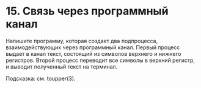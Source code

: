 # 15. Связь через программный канал

Напишите программу, которая создает два подпроцесса, взаимодействующих через программный канал. Первый процесс выдает в канал текст, состоящий из символов верхнего и нижнего регистров. Второй процесс переводит все символы в верхний регистр, и выводит полученный текст на терминал.

Подсказка: см. toupper(3).

